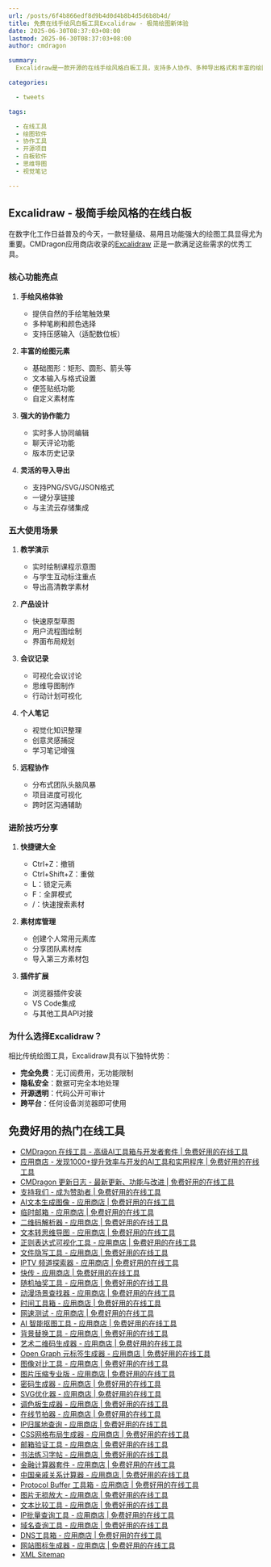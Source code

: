 ```yaml
---
url: /posts/6f4b866edf8d9b4d0d4b8b4d5d6b8b4d/
title: 免费在线手绘风白板工具Excalidraw - 极简绘图新体验
date: 2025-06-30T08:37:03+08:00
lastmod: 2025-06-30T08:37:03+08:00
author: cmdragon

summary:
  Excalidraw是一款开源的在线手绘风格白板工具，支持多人协作、多种导出格式和丰富的绘图元素。本文将详细介绍其核心功能和使用场景，帮助您提高创作效率。

categories:

  - tweets

tags:

  - 在线工具
  - 绘图软件
  - 协作工具
  - 开源项目
  - 白板软件
  - 思维导图
  - 视觉笔记

---
```


## Excalidraw - 极简手绘风格的在线白板

在数字化工作日益普及的今天，一款轻量级、易用且功能强大的绘图工具显得尤为重要。CMDragon应用商店收录的[Excalidraw](https/tools.cmdragon.cn/zh/apps/excalidraw)
正是一款满足这些需求的优秀工具。

### 核心功能亮点

1. **手绘风格体验**
    - 提供自然的手绘笔触效果
    - 多种笔刷和颜色选择
    - 支持压感输入（适配数位板）

2. **丰富的绘图元素**
    - 基础图形：矩形、圆形、箭头等
    - 文本输入与格式设置
    - 便签贴纸功能
    - 自定义素材库

3. **强大的协作能力**
    - 实时多人协同编辑
    - 聊天评论功能
    - 版本历史记录

4. **灵活的导入导出**
    - 支持PNG/SVG/JSON格式
    - 一键分享链接
    - 与主流云存储集成

### 五大使用场景

1. **教学演示**
    - 实时绘制课程示意图
    - 与学生互动标注重点
    - 导出高清教学素材

2. **产品设计**
    - 快速原型草图
    - 用户流程图绘制
    - 界面布局规划

3. **会议记录**
    - 可视化会议讨论
    - 思维导图制作
    - 行动计划可视化

4. **个人笔记**
    - 视觉化知识整理
    - 创意灵感捕捉
    - 学习笔记增强

5. **远程协作**
    - 分布式团队头脑风暴
    - 项目进度可视化
    - 跨时区沟通辅助

### 进阶技巧分享

1. **快捷键大全**
    - Ctrl+Z：撤销
    - Ctrl+Shift+Z：重做
    - L：锁定元素
    - F：全屏模式
    - /：快速搜索素材

2. **素材库管理**
    - 创建个人常用元素库
    - 分享团队素材库
    - 导入第三方素材包

3. **插件扩展**
    - 浏览器插件安装
    - VS Code集成
    - 与其他工具API对接

### 为什么选择Excalidraw？

相比传统绘图工具，Excalidraw具有以下独特优势：

- **完全免费**：无订阅费用，无功能限制
- **隐私安全**：数据可完全本地处理
- **开源透明**：代码公开可审计
- **跨平台**：任何设备浏览器即可使用

## 免费好用的热门在线工具

- [CMDragon 在线工具 - 高级AI工具箱与开发者套件 | 免费好用的在线工具](https://tools.cmdragon.cn/zh)
- [应用商店 - 发现1000+提升效率与开发的AI工具和实用程序 | 免费好用的在线工具](https://tools.cmdragon.cn/zh/apps?category=trending)
- [CMDragon 更新日志 - 最新更新、功能与改进 | 免费好用的在线工具](https://tools.cmdragon.cn/zh/changelog)
- [支持我们 - 成为赞助者 | 免费好用的在线工具](https://tools.cmdragon.cn/zh/sponsor)
- [AI文本生成图像 - 应用商店 | 免费好用的在线工具](https://tools.cmdragon.cn/zh/apps/text-to-image-ai)
- [临时邮箱 - 应用商店 | 免费好用的在线工具](https://tools.cmdragon.cn/zh/apps/temp-email)
- [二维码解析器 - 应用商店 | 免费好用的在线工具](https://tools.cmdragon.cn/zh/apps/qrcode-parser)
- [文本转思维导图 - 应用商店 | 免费好用的在线工具](https://tools.cmdragon.cn/zh/apps/text-to-mindmap)
- [正则表达式可视化工具 - 应用商店 | 免费好用的在线工具](https://tools.cmdragon.cn/zh/apps/regex-visualizer)
- [文件隐写工具 - 应用商店 | 免费好用的在线工具](https://tools.cmdragon.cn/zh/apps/steganography-tool)
- [IPTV 频道探索器 - 应用商店 | 免费好用的在线工具](https://tools.cmdragon.cn/zh/apps/iptv-explorer)
- [快传 - 应用商店 | 免费好用的在线工具](https://tools.cmdragon.cn/zh/apps/snapdrop)
- [随机抽奖工具 - 应用商店 | 免费好用的在线工具](https://tools.cmdragon.cn/zh/apps/lucky-draw)
- [动漫场景查找器 - 应用商店 | 免费好用的在线工具](https://tools.cmdragon.cn/zh/apps/anime-scene-finder)
- [时间工具箱 - 应用商店 | 免费好用的在线工具](https://tools.cmdragon.cn/zh/apps/time-toolkit)
- [网速测试 - 应用商店 | 免费好用的在线工具](https://tools.cmdragon.cn/zh/apps/speed-test)
- [AI 智能抠图工具 - 应用商店 | 免费好用的在线工具](https://tools.cmdragon.cn/zh/apps/background-remover)
- [背景替换工具 - 应用商店 | 免费好用的在线工具](https://tools.cmdragon.cn/zh/apps/background-replacer)
- [艺术二维码生成器 - 应用商店 | 免费好用的在线工具](https://tools.cmdragon.cn/zh/apps/artistic-qrcode)
- [Open Graph 元标签生成器 - 应用商店 | 免费好用的在线工具](https://tools.cmdragon.cn/zh/apps/open-graph-generator)
- [图像对比工具 - 应用商店 | 免费好用的在线工具](https://tools.cmdragon.cn/zh/apps/image-comparison)
- [图片压缩专业版 - 应用商店 | 免费好用的在线工具](https://tools.cmdragon.cn/zh/apps/image-compressor)
- [密码生成器 - 应用商店 | 免费好用的在线工具](https://tools.cmdragon.cn/zh/apps/password-generator)
- [SVG优化器 - 应用商店 | 免费好用的在线工具](https://tools.cmdragon.cn/zh/apps/svg-optimizer)
- [调色板生成器 - 应用商店 | 免费好用的在线工具](https://tools.cmdragon.cn/zh/apps/color-palette)
- [在线节拍器 - 应用商店 | 免费好用的在线工具](https://tools.cmdragon.cn/zh/apps/online-metronome)
- [IP归属地查询 - 应用商店 | 免费好用的在线工具](https://tools.cmdragon.cn/zh/apps/ip-geolocation)
- [CSS网格布局生成器 - 应用商店 | 免费好用的在线工具](https://tools.cmdragon.cn/zh/apps/css-grid-layout)
- [邮箱验证工具 - 应用商店 | 免费好用的在线工具](https://tools.cmdragon.cn/zh/apps/email-validator)
- [书法练习字帖 - 应用商店 | 免费好用的在线工具](https://tools.cmdragon.cn/zh/apps/calligraphy-practice)
- [金融计算器套件 - 应用商店 | 免费好用的在线工具](https://tools.cmdragon.cn/zh/apps/finance-calculator-suite)
- [中国亲戚关系计算器 - 应用商店 | 免费好用的在线工具](https://tools.cmdragon.cn/zh/apps/chinese-kinship-calculator)
- [Protocol Buffer 工具箱 - 应用商店 | 免费好用的在线工具](https://tools.cmdragon.cn/zh/apps/protobuf-toolkit)
- [图片无损放大 - 应用商店 | 免费好用的在线工具](https://tools.cmdragon.cn/zh/apps/image-upscaler)
- [文本比较工具 - 应用商店 | 免费好用的在线工具](https://tools.cmdragon.cn/zh/apps/text-compare)
- [IP批量查询工具 - 应用商店 | 免费好用的在线工具](https://tools.cmdragon.cn/zh/apps/ip-batch-lookup)
- [域名查询工具 - 应用商店 | 免费好用的在线工具](https://tools.cmdragon.cn/zh/apps/domain-finder)
- [DNS工具箱 - 应用商店 | 免费好用的在线工具](https://tools.cmdragon.cn/zh/apps/dns-toolkit)
- [网站图标生成器 - 应用商店 | 免费好用的在线工具](https://tools.cmdragon.cn/zh/apps/favicon-generator)
- [XML Sitemap](https://tools.cmdragon.cn/sitemap_index.xml)
